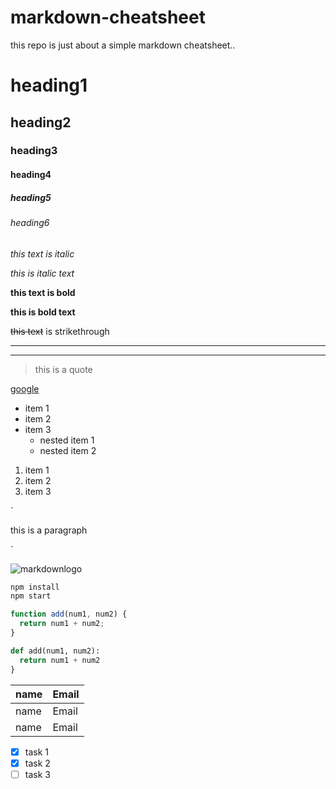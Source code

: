 # markdown-cheatsheet
this repo is just about a simple  markdown cheatsheet..
<!-- Headings -->

# heading1

## heading2

### heading3

#### heading4

##### heading5

###### heading6

<!-- italic -->

_this text is italic_

_this is italic text_

<!-- strong -->

**this text is bold**

**this is bold text**

<!-- strikethrough-->

~~this text~~ is strikethrough

<!-- horizontal rule-->

---

---

<!-- blockquote-->

> this is a quote

<!-- links-->

[google](www.google.com)

<!-- ul -->

- item 1
- item 2
- item 3
  - nested item 1
  - nested item 2

<!-- ol -->

1. item 1
1. item 2
1. item 3

<!-- inline code blocks -->

´<p>this is a paragraph</p>´

<!-- images -->

![markdownlogo](https://markdown-here.com/img/icon256.png)

<!-- Github Markdown -->

<!--  code blocks -->

```bash
npm install
npm start
```

```javascript
function add(num1, num2) {
  return num1 + num2;
}
```

```python
def add(num1, num2):
  return num1 + num2
}
```

<!-- tables -->

| name | Email |
| ---- | ----- |
| name | Email |
| name | Email |

<!-- task lists -->

- [x] task 1
- [x] task 2
- [ ] task 3

